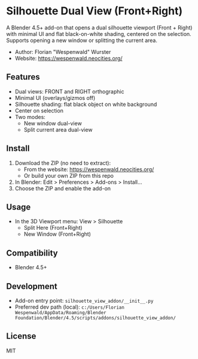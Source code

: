 # Silhouette Dual View (Front+Right)

A Blender 4.5+ add-on that opens a dual silhouette viewport (Front + Right) with minimal UI and flat black-on-white shading, centered on the selection. Supports opening a new window or splitting the current area.

- Author: Florian "Wespenwald" Wurster
- Website: https://wespenwald.neocities.org/

## Features
- Dual views: FRONT and RIGHT orthographic
- Minimal UI (overlays/gizmos off)
- Silhouette shading: flat black object on white background
- Center on selection
- Two modes:
  - New window dual-view
  - Split current area dual-view

## Install
1. Download the ZIP (no need to extract):
   - From the website: https://wespenwald.neocities.org/
   - Or build your own ZIP from this repo
2. In Blender: Edit > Preferences > Add-ons > Install...
3. Choose the ZIP and enable the add-on

## Usage
- In the 3D Viewport menu: View > Silhouette
  - Split Here (Front+Right)
  - New Window (Front+Right)

## Compatibility
- Blender 4.5+

## Development
- Add-on entry point: `silhouette_view_addon/__init__.py`
- Preferred dev path (local): `c:/Users/Florian Wespenwald/AppData/Roaming/Blender Foundation/Blender/4.5/scripts/addons/silhouette_view_addon/`

## License
MIT
